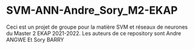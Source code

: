 # SVM-ANN-Andre_Sory_M2-EKAP
Ceci est un projet de groupe pour la matière SVM et réseaux de neurones du Master 2 EKAP 2021-2022. Les auteurs de ce repository sont Andre ANGWE Et Sory BARRY 

